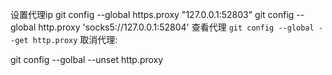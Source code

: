 设置代理ip
git config --global https.proxy "127.0.0.1:52803"
git config --global http.proxy 'socks5://127.0.0.1:52804'
查看代理
`git config --global --get http.proxy`
取消代理:

git config --golbal --unset http.proxy